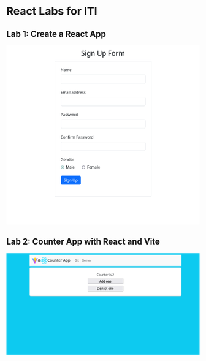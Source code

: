 # React Labs for ITI

## Lab 1: Create a React App

<p align="center">
  <a href="./LabOne/my-app/">
    <img src="./LabOne/Output-Screenshot" width="600" />
  </a>
</p>

## Lab 2: Counter App with React and Vite
<p align="center">
  <a href="./LabTwo/counter-app/">
    <img src="./LabTwo/lab2-Output-Screenshot.png" width="600" />
  </a>
</p>
